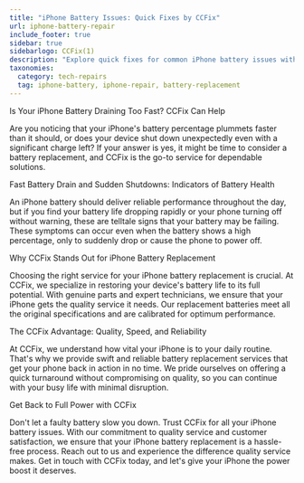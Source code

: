 ```yaml
---
title: "iPhone Battery Issues: Quick Fixes by CCFix"
url: iphone-battery-repair
include_footer: true
sidebar: true
sidebarlogo: CCFix(1)
description: "Explore quick fixes for common iPhone battery issues with CCFix. Trust our expert service for dependable battery replacements."
taxonomies:
  category: tech-repairs
  tag: iphone-battery, iphone-repair, battery-replacement
---
```


Is Your iPhone Battery Draining Too Fast? CCFix Can Help

Are you noticing that your iPhone's battery percentage plummets faster than it should, or does your device shut down unexpectedly even with a significant charge left? If your answer is yes, it might be time to consider a battery replacement, and CCFix is the go-to service for dependable solutions.

Fast Battery Drain and Sudden Shutdowns: Indicators of Battery Health

An iPhone battery should deliver reliable performance throughout the day, but if you find your battery life dropping rapidly or your phone turning off without warning, these are telltale signs that your battery may be failing. These symptoms can occur even when the battery shows a high percentage, only to suddenly drop or cause the phone to power off.

Why CCFix Stands Out for iPhone Battery Replacement

Choosing the right service for your iPhone battery replacement is crucial. At CCFix, we specialize in restoring your device's battery life to its full potential. With genuine parts and expert technicians, we ensure that your iPhone gets the quality service it needs. Our replacement batteries meet all the original specifications and are calibrated for optimum performance.

The CCFix Advantage: Quality, Speed, and Reliability

At CCFix, we understand how vital your iPhone is to your daily routine. That's why we provide swift and reliable battery replacement services that get your phone back in action in no time. We pride ourselves on offering a quick turnaround without compromising on quality, so you can continue with your busy life with minimal disruption.

Get Back to Full Power with CCFix

Don't let a faulty battery slow you down. Trust CCFix for all your iPhone battery issues. With our commitment to quality service and customer satisfaction, we ensure that your iPhone battery replacement is a hassle-free process. Reach out to us and experience the difference quality service makes. Get in touch with CCFix today, and let's give your iPhone the power boost it deserves.


